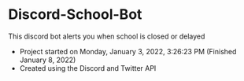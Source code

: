 # Discord-School-Bot
This discord bot alerts you when school is closed or delayed
- Project started on Monday, ‎January ‎3, ‎2022, ‏‎3:26:23 PM (Finished January 8, 2022)
- Created using the Discord and Twitter API 

